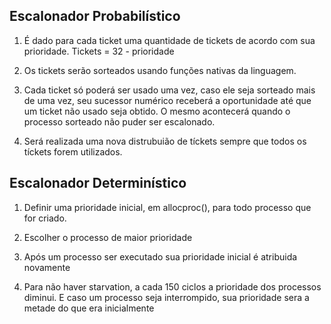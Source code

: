 ## Escalonador Probabilístico

1) É dado para cada ticket uma quantidade de tickets de acordo com sua prioridade. Tickets = 32 - prioridade

2) Os tickets serão sorteados usando funções nativas da linguagem. 

3) Cada ticket só poderá ser usado uma vez, caso ele seja sorteado mais de uma vez, seu sucessor numérico receberá a oportunidade até que um ticket não usado seja obtido. O mesmo acontecerá quando o processo sorteado não puder ser escalonado.

4) Será realizada uma nova distrubuião de tíckets sempre que todos os tíckets forem utilizados.


## Escalonador Determinístico

   
1) Definir uma prioridade inicial, em allocproc(), para todo processo que for criado.

2) Escolher o processo de maior prioridade

3) Após um processo ser executado sua prioridade inicial é atribuida novamente

4) Para não haver starvation, a cada 150 ciclos a prioridade dos processos diminui. E caso um processo seja interrompido, sua prioridade sera a metade do que era inicialmente

